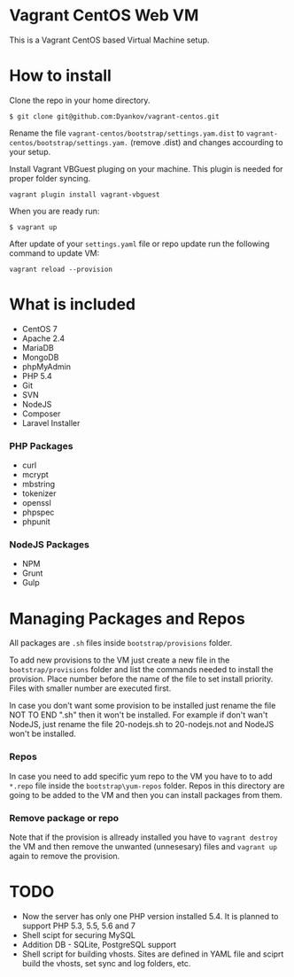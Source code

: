 Vagrant CentOS Web VM
=====================

This is a Vagrant CentOS based Virtual Machine setup.

# How to install

Clone the repo in your home directory.

```
$ git clone git@github.com:Dyankov/vagrant-centos.git
```

Rename the file `vagrant-centos/bootstrap/settings.yam.dist` to `vagrant-centos/bootstrap/settings.yam.` (remove .dist) and changes accourding to your setup.

Install Vagrant VBGuest pluging on your machine. This plugin is needed for proper folder syncing.

```
vagrant plugin install vagrant-vbguest
```

When you are ready run:

```
$ vagrant up
```

After update of your `settings.yaml` file or repo update run the following command to update VM:

```
vagrant reload --provision
```

# What is included

- CentOS 7
- Apache 2.4
- MariaDB
- MongoDB
- phpMyAdmin
- PHP 5.4
- Git
- SVN
- NodeJS
- Composer
- Laravel Installer

### PHP Packages

- curl
- mcrypt
- mbstring
- tokenizer
- openssl
- phpspec
- phpunit

### NodeJS Packages

- NPM
- Grunt
- Gulp

# Managing Packages and Repos

All packages are `.sh` files inside `bootstrap/provisions` folder.

To add new provisions to the VM just create a new file in the `bootstrap/provisions` folder and list the commands needed to install the provision. Place number before the name of the file to set install priority. Files with smaller number are executed first.

In case you don't want some provision to be installed just rename the file NOT TO END ".sh" then it won't be installed. For example if don't wan't NodeJS, just rename the file 20-nodejs.sh to 20-nodejs.not and NodeJS won't be installed.

### Repos

In case you need to add specific yum repo to the VM you have to to add `*.repo` file inside the `bootstrap\yum-repos` folder.
Repos in this directory are going to be added to the VM and then you can install packages from them.

### Remove package or repo

Note that if the provision is allready installed you have to `vagrant destroy` the VM and then remove the unwanted (unnesesary) files and `vagrant up` again to remove the provision.

# TODO

* Now the server has only one PHP version installed 5.4. It is planned to support PHP 5.3, 5.5, 5.6 and 7
* Shell scipt for securing MySQL
* Addition DB - SQLite, PostgreSQL support
* Shell script for building vhosts. Sites are defined in YAML file and sciprt build the vhosts, set sync and log folders, etc.
